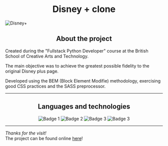 <h1 align="center"> Disney + clone </h1>

![Disney+](https://mundoconectado.com.br/uploads/chamadas/disney-plus.jpg)

<h2 align="center">About the project</h2>

Created during the "Fullstack Python Developer" course at the British School of Creative Arts and Technology.

The main objective was to achieve the greatest possible fidelity to the original Disney plus page.

Developed using the BEM (Block Element Modifie) methodology, exercising good CSS practices and the SASS preprocessor.
<hr>
<h2 align="center">Languages and technologies</h2>
<p align="center">
  <img src="https://img.shields.io/badge/JavaScript-F7DF1E?style=for-the-badge&logo=javascript&logoColor=black" alt="Badge 1">
  <img src="https://img.shields.io/badge/Sass-CC6699?style=for-the-badge&logo=sass&logoColor=white" alt="Badge 2">
  <img src="https://img.shields.io/badge/HTML5-E34F26?style=for-the-badge&logo=html5&logoColor=white" alt="Badge 3">
  <img src="https://img.shields.io/badge/CSS3-1572B6?style=for-the-badge&logo=css3&logoColor=white" alt="Badge 3">
</p>
<hr>

<i>Thanks for the visit!</i> <br>
The project can be found online <a href="https://disneyplus-k86b650xh-brunogallotte.vercel.app/">here</a>!




